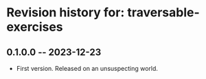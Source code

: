 # Revision history for: traversable-exercises

## 0.1.0.0 -- 2023-12-23

* First version. Released on an unsuspecting world.

